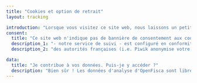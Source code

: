 ```yaml
---
title: "Cookies et option de retrait"
layout: tracking

introduction: "Lorsque vous visitez ce site web, nous laissons un petit fichier texte (un \"cookie\") sur votre ordinateur. Cela nous permet de mesurer combien de visites nous avons et quelles sont les pages les plus regardées."
consent:
  title: "Ce site web n'indique pas de bannière de consentement aux cookies. Pourquoi ?"
  description_1: "- notre service de suivi - est configuré en conformité avec les règles de gestion de \"Cookies\" de la"
  description_2: "des autorités françaises (i.e. Piwik anonymise votre adresse IP de façon à rendre impossible le lien entre votre visite et vous-même)."

data:
  title: "Je contribue à vos données. Puis-je y accéder ?"
  description: "Bien sûr ! Les données d'analyse d'OpenFisca sont librement disponible ici :"
---
```

